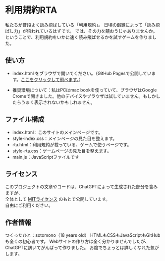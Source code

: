 # 利用規約RTA

私たちが普段よく読み飛ばしている「利用規約」。
日頃の鍛錬によって「読み飛ばし力」が培われているはずです。
では、その力を競おうじゃありませんか。
ということで、利用規約をいかに速く読み飛ばせるかを試すゲームを作りました。

## 使い方

- index.html をブラウザで開いてください。（GitHub Pagesで公開しています。[ここをクリックして飛べます。](https://sotomono.github.io/rta-project/)）

- 推奨環境について：私はPCはmac bookを使っていて、ブラウザはGoogle Cromeで開きました。他のデバイスやブラウザは試していません。もしかしたらうまく表示されないかもしれません。

## ファイル構成

- index.html：このサイトのメインページです。
- style-index.css：メインページの見た目を整えます。
- rta.html：利用規約が載っている、ゲームで使うページです。
- style-rta.css：ゲームページの見た目を整えます。
- main.js：JavaScriptファイルです

## ライセンス

このプロジェクトの文章やコードは、ChatGPTによって生成された部分を含みますが、  
全体として [MITライセンス](https://opensource.org/licenses/MIT) のもとで公開しています。  
自由にご利用ください。


## 作者情報

つくったひと：sotomono（18 years old）
HTMLもCSSもJavaScriptもGitHubも全くの初心者です。
Webサイトの作り方は全く分かりませんでしたが、ChatGPTに訊いてがんばって作りました。
お陰でちょっとは詳しくなれた気がします。
